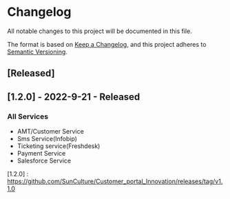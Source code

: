 # Changelog
All notable changes to this project will be documented in this file.

The format is based on [Keep a Changelog](https://keepachangelog.com/en/1.0.0/),
and this project adheres to [Semantic Versioning](https://semver.org/spec/v2.0.0.html).

## [Released]

## [1.2.0] - 2022-9-21 - Released
### All Services
- AMT/Customer Service
- Sms Service(Infobip)
- Ticketing service(Freshdesk)
- Payment Service
- Salesforce Service

[1.2.0] : https://github.com/SunCulture/Customer_portal_Innovation/releases/tag/v1.1.0
